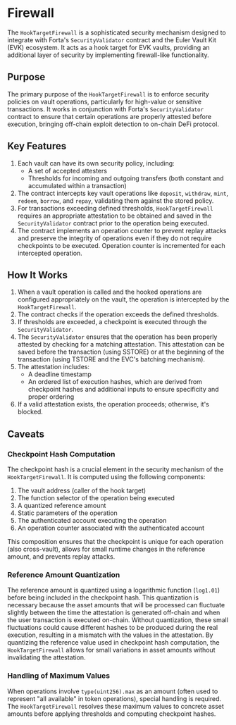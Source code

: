 # Firewall

The `HookTargetFirewall` is a sophisticated security mechanism designed to integrate with Forta's `SecurityValidator` contract and the Euler Vault Kit (EVK) ecosystem. It acts as a hook target for EVK vaults, providing an additional layer of security by implementing firewall-like functionality.

## Purpose

The primary purpose of the `HookTargetFirewall` is to enforce security policies on vault operations, particularly for high-value or sensitive transactions. It works in conjunction with Forta's `SecurityValidator` contract to ensure that certain operations are properly attested before execution, bringing off-chain exploit detection to on-chain DeFi protocol.

## Key Features

1. Each vault can have its own security policy, including:
    - A set of accepted attesters
    - Thresholds for incoming and outgoing transfers (both constant and accumulated within a transaction)
2. The contract intercepts key vault operations like `deposit`, `withdraw`, `mint`, `redeem`, `borrow`, and `repay`, validating them against the stored policy.
3. For transactions exceeding defined thresholds, `HookTargetFirewall` requires an appropriate attestation to be obtained and saved in the `SecurityValidator` contract prior to the operation being executed.
4. The contract implements an operation counter to prevent replay attacks and preserve the integrity of operations even if they do not require checkpoints to be executed. Operation counter is incremented for each intercepted operation.

## How It Works

1. When a vault operation is called and the hooked operations are configured appropriately on the vault, the operation is intercepted by the `HookTargetFirewall`.
2. The contract checks if the operation exceeds the defined thresholds.
3. If thresholds are exceeded, a checkpoint is executed through the `SecurityValidator`.
4. The `SecurityValidator` ensures that the operation has been properly attested by checking for a matching attestation. This attestation can be saved before the transaction (using SSTORE) or at the beginning of the transaction (using TSTORE and the EVC's batching mechanism).
5. The attestation includes:
   - A deadline timestamp
   - An ordered list of execution hashes, which are derived from checkpoint hashes and additional inputs to ensure specificity and proper ordering
6. If a valid attestation exists, the operation proceeds; otherwise, it's blocked.

## Caveats

### Checkpoint Hash Computation

The checkpoint hash is a crucial element in the security mechanism of the `HookTargetFirewall`. It is computed using the following components:

1. The vault address (caller of the hook target)
2. The function selector of the operation being executed
3. A quantized reference amount
4. Static parameters of the operation
5. The authenticated account executing the operation
6. An operation counter associated with the authenticated account

This composition ensures that the checkpoint is unique for each operation (also cross-vault), allows for small runtime changes in the reference amount, and prevents replay attacks.

### Reference Amount Quantization

The reference amount is quantized using a logarithmic function (`log1.01`) before being included in the checkpoint hash. This quantization is necessary because the asset amounts that will be processed can fluctuate slightly between the time the attestation is generated off-chain and when the user transaction is executed on-chain. Without quantization, these small fluctuations could cause different hashes to be produced during the real execution, resulting in a mismatch with the values in the attestation. By quantizing the reference value used in checkpoint hash computation, the `HookTargetFirewall` allows for small variations in asset amounts without invalidating the attestation.

### Handling of Maximum Values

When operations involve `type(uint256).max` as an amount (often used to represent "all available" in token operations), special handling is required. The `HookTargetFirewall` resolves these maximum values to concrete asset amounts before applying thresholds and computing checkpoint hashes.
